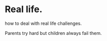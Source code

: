 # Real life.

how to deal with real life challenges.

Parents try hard but children always fail them.
